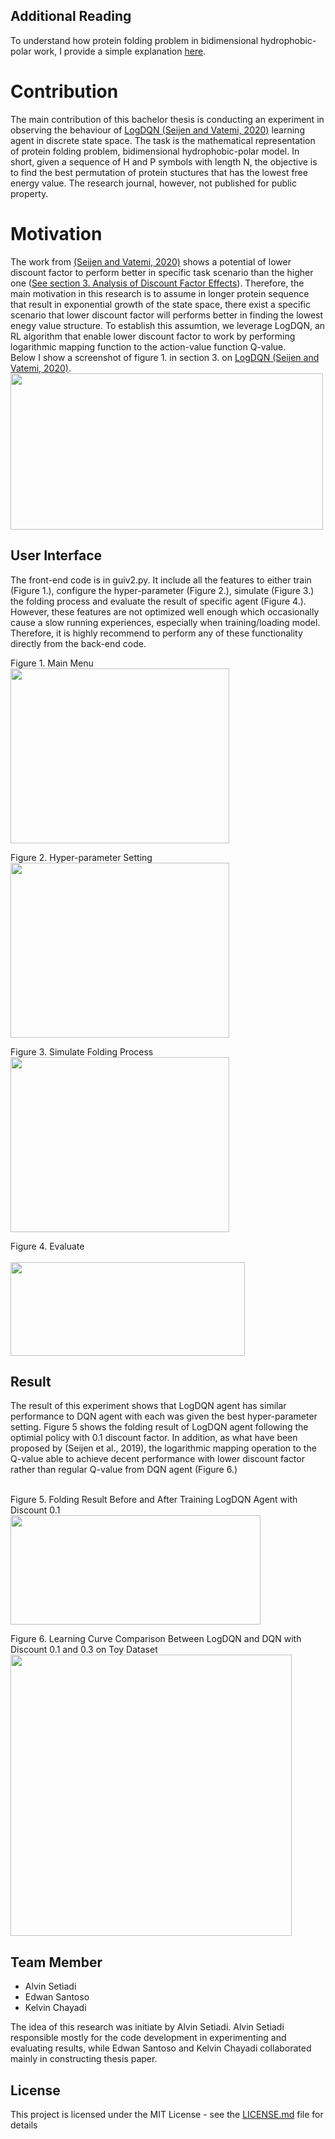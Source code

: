 ## Additional Reading
To understand how protein folding problem in bidimensional hydrophobic-polar work, I provide a simple explanation [here](https://github.com/alvinwatner/HP_Protein_Fold-GymEnv).

# Contribution
The main contribution of this bachelor thesis is conducting an experiment in observing the behaviour of [LogDQN (Seijen and Vatemi, 2020)](https://proceedings.neurips.cc/paper/2019/file/eba237eccc24353ccaa4d62013556ac6-Paper.pdf) learning agent in discrete state space. The task is the mathematical representation of protein folding problem, bidimensional hydrophobic-polar model. In short, given a sequence of H and P symbols with length N, the objective is to find the best permutation of protein stuctures that has the lowest free energy value. The research journal, however, not published for public property. 

# Motivation
The work from [(Seijen and Vatemi, 2020)](https://proceedings.neurips.cc/paper/2019/file/eba237eccc24353ccaa4d62013556ac6-Paper.pdf) shows a potential of lower discount factor to perform better in specific task scenario than the higher one ([See section 3. Analysis of Discount Factor Effects](https://proceedings.neurips.cc/paper/2019/file/eba237eccc24353ccaa4d62013556ac6-Paper.pdf)). Therefore, the main motivation in this research is to assume in longer protein sequence that result in exponential growth of the state space, there exist a specific scenario that lower discount factor will performs better in finding the lowest enegy value structure. To establish this assumtion, we leverage LogDQN, an RL algorithm that enable lower discount factor to work by performing logarithmic mapping function to the action-value function Q-value.
</br>
Below I show a screenshot of figure 1. in section 3. on [LogDQN (Seijen and Vatemi, 2020)](https://proceedings.neurips.cc/paper/2019/file/eba237eccc24353ccaa4d62013556ac6-Paper.pdf).
</br>
<img src="https://user-images.githubusercontent.com/58515206/134119706-f0182d84-c87b-4bf5-8e9b-bbd2f6a35c5f.png" alt="" data-canonical-src="https://user-images.githubusercontent.com/58515206/134119706-f0182d84-c87b-4bf5-8e9b-bbd2f6a35c5f.png" width="500" height="250" />


## User Interface  

The front-end code is in guiv2.py. It include all the features to either train (Figure 1.), configure the hyper-parameter (Figure 2.), simulate (Figure 3.) the folding process and evaluate the result of specific agent (Figure 4.). However, these features are not optimized well enough which occasionally cause a slow running experiences, especially when training/loading model. Therefore, it is highly recommend to perform any of these functionality directly from the back-end code.

Figure 1. Main Menu 
</br>
<img src="https://user-images.githubusercontent.com/58515206/133737458-c30d2988-0a5a-49ce-9e75-ef88b8ecf43a.png" alt="" data-canonical-src="https://user-images.githubusercontent.com/58515206/133737458-c30d2988-0a5a-49ce-9e75-ef88b8ecf43a.png" width="350" height="280" />

Figure 2. Hyper-parameter Setting 
</br>
<img src="https://user-images.githubusercontent.com/58515206/133739674-8401bd7e-4212-4221-8f6d-e33045da296b.png" alt="" data-canonical-src="https://user-images.githubusercontent.com/58515206/133739674-8401bd7e-4212-4221-8f6d-e33045da296b.png" width="350" height="280" />

Figure 3. Simulate Folding Process 
</br>
<img src="https://user-images.githubusercontent.com/58515206/133739813-129eab7e-9fdb-4342-bc41-e2b80a394641.png" alt="" data-canonical-src="https://user-images.githubusercontent.com/58515206/133739813-129eab7e-9fdb-4342-bc41-e2b80a394641.png" width="350" height="280" />

Figure 4. Evaluate  
</br>
<img src="https://user-images.githubusercontent.com/58515206/133739873-e05a6f12-594f-4770-80d3-a62613a6996e.png" alt="" data-canonical-src="https://user-images.githubusercontent.com/58515206/133739873-e05a6f12-594f-4770-80d3-a62613a6996e.png" width="375" height="150" />

## Result
The result of this experiment shows that LogDQN agent has similar performance to DQN agent with each was given the best hyper-parameter setting. Figure 5 shows the folding result of LogDQN agent following the optimial policy with 0.1 discount factor. In addition, as what have been proposed by (Seijen et al., 2019), the logarithmic mapping operation to the Q-value able to achieve decent performance with lower discount factor rather than regular Q-value from DQN agent (Figure 6.)

</br>
Figure 5. Folding Result Before and After Training LogDQN Agent with Discount 0.1
</br>
<img src="https://user-images.githubusercontent.com/58515206/133741100-9627d128-48d9-484a-98f5-b860b76fa6c3.png" alt="" data-canonical-src="https://user-images.githubusercontent.com/58515206/133741100-9627d128-48d9-484a-98f5-b860b76fa6c3.png" width="400" height="175" />

Figure 6. Learning Curve Comparison Between LogDQN and DQN with Discount 0.1 and 0.3 on Toy Dataset
</br>
<img src="https://user-images.githubusercontent.com/58515206/133741885-df360d37-f1f6-4cfb-9d7a-de98b9fc663e.png" alt="" data-canonical-src="https://user-images.githubusercontent.com/58515206/133741885-df360d37-f1f6-4cfb-9d7a-de98b9fc663e.png" width="450" height="450" />

## Team Member
* Alvin Setiadi 
* Edwan Santoso
* Kelvin Chayadi

The idea of this research was initiate by Alvin Setiadi. Alvin Setiadi responsible mostly for the code development in experimenting and evaluating results, while Edwan Santoso and Kelvin Chayadi collaborated mainly in constructing thesis paper. 


## License

This project is licensed under the MIT License - see the [LICENSE.md](LICENSE.md) file for details


